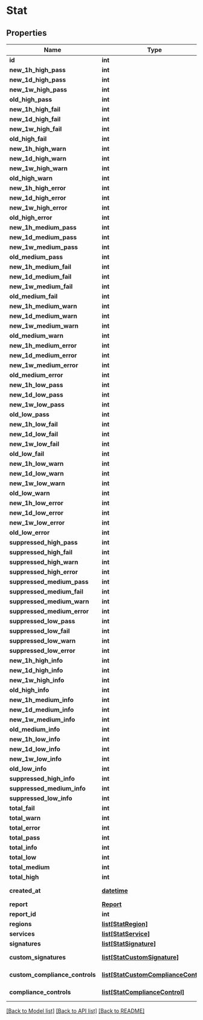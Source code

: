 # Stat

## Properties
Name | Type | Description | Notes
------------ | ------------- | ------------- | -------------
**id** | **int** | Unique ID | [optional] 
**new_1h_high_pass** | **int** | new_1h_high_pass | [optional] 
**new_1d_high_pass** | **int** | new_1d_high_pass | [optional] 
**new_1w_high_pass** | **int** | new_1w_high_pass | [optional] 
**old_high_pass** | **int** | old_high_pass | [optional] 
**new_1h_high_fail** | **int** | new_1h_high_fail | [optional] 
**new_1d_high_fail** | **int** | new_1d_high_fail | [optional] 
**new_1w_high_fail** | **int** | new_1w_high_fail | [optional] 
**old_high_fail** | **int** | old_high_fail | [optional] 
**new_1h_high_warn** | **int** | new_1h_high_warn | [optional] 
**new_1d_high_warn** | **int** | new_1d_high_warn | [optional] 
**new_1w_high_warn** | **int** | new_1w_high_warn | [optional] 
**old_high_warn** | **int** | old_high_warn | [optional] 
**new_1h_high_error** | **int** | new_1h_high_error | [optional] 
**new_1d_high_error** | **int** | new_1d_high_error | [optional] 
**new_1w_high_error** | **int** | new_1w_high_error | [optional] 
**old_high_error** | **int** | old_high_error | [optional] 
**new_1h_medium_pass** | **int** | new_1h_medium_pass | [optional] 
**new_1d_medium_pass** | **int** | new_1d_medium_pass | [optional] 
**new_1w_medium_pass** | **int** | new_1w_medium_pass | [optional] 
**old_medium_pass** | **int** | old_medium_pass | [optional] 
**new_1h_medium_fail** | **int** | new_1h_medium_fail | [optional] 
**new_1d_medium_fail** | **int** | new_1d_medium_fail | [optional] 
**new_1w_medium_fail** | **int** | new_1w_medium_fail | [optional] 
**old_medium_fail** | **int** | old_medium_fail | [optional] 
**new_1h_medium_warn** | **int** | new_1h_medium_warn | [optional] 
**new_1d_medium_warn** | **int** | new_1d_medium_warn | [optional] 
**new_1w_medium_warn** | **int** | new_1w_medium_warn | [optional] 
**old_medium_warn** | **int** | old_medium_warn | [optional] 
**new_1h_medium_error** | **int** | new_1h_medium_error | [optional] 
**new_1d_medium_error** | **int** | new_1d_medium_error | [optional] 
**new_1w_medium_error** | **int** | new_1w_medium_error | [optional] 
**old_medium_error** | **int** | old_medium_error | [optional] 
**new_1h_low_pass** | **int** | new_1h_low_pass | [optional] 
**new_1d_low_pass** | **int** | new_1d_low_pass | [optional] 
**new_1w_low_pass** | **int** | new_1w_low_pass | [optional] 
**old_low_pass** | **int** | old_low_pass | [optional] 
**new_1h_low_fail** | **int** | new_1h_low_fail | [optional] 
**new_1d_low_fail** | **int** | new_1d_low_fail | [optional] 
**new_1w_low_fail** | **int** | new_1w_low_fail | [optional] 
**old_low_fail** | **int** | old_low_fail | [optional] 
**new_1h_low_warn** | **int** | new_1h_low_warn | [optional] 
**new_1d_low_warn** | **int** | new_1d_low_warn | [optional] 
**new_1w_low_warn** | **int** | new_1w_low_warn | [optional] 
**old_low_warn** | **int** | old_low_warn | [optional] 
**new_1h_low_error** | **int** | new_1h_low_error | [optional] 
**new_1d_low_error** | **int** | new_1d_low_error | [optional] 
**new_1w_low_error** | **int** | new_1w_low_error | [optional] 
**old_low_error** | **int** | old_low_error | [optional] 
**suppressed_high_pass** | **int** | suppressed_high_pass | [optional] 
**suppressed_high_fail** | **int** | suppressed_high_fail | [optional] 
**suppressed_high_warn** | **int** | suppressed_high_warn | [optional] 
**suppressed_high_error** | **int** | suppressed_high_error | [optional] 
**suppressed_medium_pass** | **int** | suppressed_medium_pass | [optional] 
**suppressed_medium_fail** | **int** | suppressed_medium_fail | [optional] 
**suppressed_medium_warn** | **int** | suppressed_medium_warn | [optional] 
**suppressed_medium_error** | **int** | suppressed_medium_error | [optional] 
**suppressed_low_pass** | **int** | suppressed_low_pass | [optional] 
**suppressed_low_fail** | **int** | suppressed_low_fail | [optional] 
**suppressed_low_warn** | **int** | suppressed_low_warn | [optional] 
**suppressed_low_error** | **int** | suppressed_low_error | [optional] 
**new_1h_high_info** | **int** | new_1h_high_info | [optional] 
**new_1d_high_info** | **int** | new_1d_high_info | [optional] 
**new_1w_high_info** | **int** | new_1w_high_info | [optional] 
**old_high_info** | **int** | old_high_info | [optional] 
**new_1h_medium_info** | **int** | new_1h_medium_info | [optional] 
**new_1d_medium_info** | **int** | new_1d_medium_info | [optional] 
**new_1w_medium_info** | **int** | new_1w_medium_info | [optional] 
**old_medium_info** | **int** | old_medium_info | [optional] 
**new_1h_low_info** | **int** | new_1h_low_info | [optional] 
**new_1d_low_info** | **int** | new_1d_low_info | [optional] 
**new_1w_low_info** | **int** | new_1w_low_info | [optional] 
**old_low_info** | **int** | old_low_info | [optional] 
**suppressed_high_info** | **int** | suppressed_high_info | [optional] 
**suppressed_medium_info** | **int** | suppressed_medium_info | [optional] 
**suppressed_low_info** | **int** | suppressed_low_info | [optional] 
**total_fail** | **int** | total_fail | [optional] 
**total_warn** | **int** | total_warn | [optional] 
**total_error** | **int** | total_error | [optional] 
**total_pass** | **int** | total_pass | [optional] 
**total_info** | **int** | total_info | [optional] 
**total_low** | **int** | total_low | [optional] 
**total_medium** | **int** | total_medium | [optional] 
**total_high** | **int** | total_high | [optional] 
**created_at** | [**datetime**](DateTime.md) | ISO 8601 timestamp when the resource was created | [optional] 
**report** | [**Report**](Report.md) | Associated Report | [optional] 
**report_id** | **int** | Associated Report ID | [optional] 
**regions** | [**list[StatRegion]**](StatRegion.md) | Associated Regions | [optional] 
**services** | [**list[StatService]**](StatService.md) | Associated Services | [optional] 
**signatures** | [**list[StatSignature]**](StatSignature.md) | Associated Signatures | [optional] 
**custom_signatures** | [**list[StatCustomSignature]**](StatCustomSignature.md) | Associated Custom Signatures | [optional] 
**custom_compliance_controls** | [**list[StatCustomComplianceControl]**](StatCustomComplianceControl.md) | Associated Custom Compliance Controls | [optional] 
**compliance_controls** | [**list[StatComplianceControl]**](StatComplianceControl.md) | Associated Compliance Controls | [optional] 

[[Back to Model list]](../README.md#documentation-for-models) [[Back to API list]](../README.md#documentation-for-api-endpoints) [[Back to README]](../README.md)


